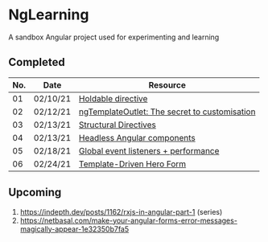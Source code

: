 # NgLearning

A sandbox Angular project used for experimenting and learning

## Completed

No.|Date     | Resource
---|---------| --------
01 |02/10/21 | [Holdable directive](https://www.youtube.com/watch?v=kl-UMCHpEsw)
02 |02/12/21 | [ngTemplateOutlet: The secret to customisation](https://indepth.dev/posts/1405/ngtemplateoutlet)
03 |02/13/21 | [Structural Directives](https://angular.io/guide/structural-directives#structural-directives)
04 |02/13/21 | [Headless Angular components](https://indepth.dev/posts/1416/headless-angular-components)
05 |02/18/21 | [Global event listeners + performance](https://indepth.dev/posts/1410/simple-angular-context-help-component-or-how-global-event-listener-can-affect-your-performance)
06 |02/24/21 | [Template-Driven Hero Form](https://www.spreaker.com/user/ng-conf/e047-forms-series-episode-2-template-dri)

## Upcoming

1. https://indepth.dev/posts/1162/rxjs-in-angular-part-1 (series)
1. https://netbasal.com/make-your-angular-forms-error-messages-magically-appear-1e32350b7fa5
